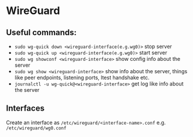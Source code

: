 # WireGuard

## Useful commands:
- `sudo wg-quick down <wireguard-interface(e.g.wg0)>` stop server
- `sudo wg-quick up <wireguard-interface(e.g.wg0)>` start server
- `sudo wg showconf <wireguard-interface>` show config info about the server
- `sudo wg show <wireguard-interface>` show info about the server, things like peer endpoints, listening ports, ltest handshake etc.
- `journalctl -u wg-quick@<wireguard-interface>` get log like info about the server
## Interfaces
Create an interface as `/etc/wireguard/<interface-name>.conf` e.g. `/etc/wireguard/wg0.conf`

